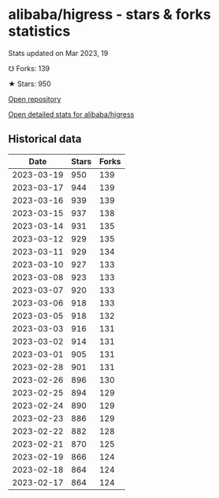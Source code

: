 # alibaba/higress - stars & forks statistics

Stats updated on Mar 2023, 19

☋ Forks: 139

★ Stars: 950

[Open repository](https://github.com/alibaba/higress)

[Open detailed stats for alibaba/higress](https://reviewgithub.com/rep/alibaba/higress)

## Historical data
| Date | Stars | Forks |
|------|-------|-------|
| 2023-03-19 | 950 | 139 | 
| 2023-03-17 | 944 | 139 | 
| 2023-03-16 | 939 | 139 | 
| 2023-03-15 | 937 | 138 | 
| 2023-03-14 | 931 | 135 | 
| 2023-03-12 | 929 | 135 | 
| 2023-03-11 | 929 | 134 | 
| 2023-03-10 | 927 | 133 | 
| 2023-03-08 | 923 | 133 | 
| 2023-03-07 | 920 | 133 | 
| 2023-03-06 | 918 | 133 | 
| 2023-03-05 | 918 | 132 | 
| 2023-03-03 | 916 | 131 | 
| 2023-03-02 | 914 | 131 | 
| 2023-03-01 | 905 | 131 | 
| 2023-02-28 | 901 | 131 | 
| 2023-02-26 | 896 | 130 | 
| 2023-02-25 | 894 | 129 | 
| 2023-02-24 | 890 | 129 | 
| 2023-02-23 | 886 | 129 | 
| 2023-02-22 | 882 | 128 | 
| 2023-02-21 | 870 | 125 | 
| 2023-02-19 | 866 | 124 | 
| 2023-02-18 | 864 | 124 | 
| 2023-02-17 | 864 | 124 | 

